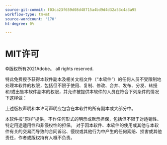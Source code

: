 ```yaml
---
source-git-commit: f03ca23f659d08d48715a4bd9d4d32a53c4a3a95
workflow-type: tm+mt
source-wordcount: '170'
ht-degree: 0%

---
```

# MIT许可

©版权所有2021Adobe。 all rights reserved.

特此免费授予获得本软件副本及相关文档文件（“本软件”）的任何人员不受限制地处理本软件的权限，包括但不限于使用、复制、修改、合并、发布、分发、转授和/或出售本软件副本的权限，并允许被提供本软件的人员在符合下列条件的情况下这样做：

上述版权声明和本许可声明应包含在本软件的所有副本或大部分中。

本软件按“原样”提供，不作任何形式的明示或默示担保，包括但不限于对适销性、特定用途适用性和非侵权性的担保。 对于因本软件、本软件的使用或其他与本软件有关的交易而导致的合同诉讼、侵权或其他行为中产生的任何索赔、损害或其他责任，作者或版权持有人概不负责。
